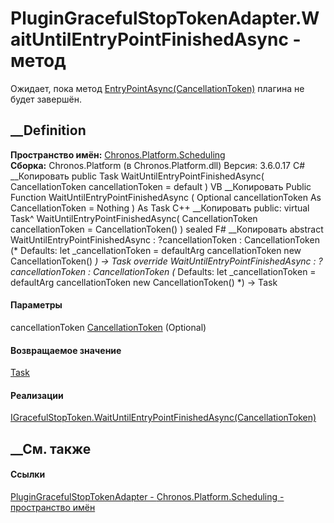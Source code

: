 # PluginGracefulStopTokenAdapter.WaitUntilEntryPointFinishedAsync - метод
Ожидает, пока метод
[EntryPointAsync(CancellationToken)](M_Chronos_Contracts_IPlugin_EntryPointAsync.htm)
плагина не будет завершён.
## __Definition
 **Пространство имён:**
[Chronos.Platform.Scheduling](N_Chronos_Platform_Scheduling.htm)  
 **Сборка:** Chronos.Platform (в Chronos.Platform.dll) Версия: 3.6.0.17
C# __Копировать
     public Task WaitUntilEntryPointFinishedAsync(
    	CancellationToken cancellationToken = default
    )
VB __Копировать
     Public Function WaitUntilEntryPointFinishedAsync ( 
    	Optional cancellationToken As CancellationToken = Nothing
    ) As Task
C++ __Копировать
     public:
    virtual Task^ WaitUntilEntryPointFinishedAsync(
    	CancellationToken cancellationToken = CancellationToken()
    ) sealed
F# __Копировать
     abstract WaitUntilEntryPointFinishedAsync : 
            ?cancellationToken : CancellationToken 
    (* Defaults:
            let _cancellationToken = defaultArg cancellationToken new CancellationToken()
    *)
    -> Task 
    override WaitUntilEntryPointFinishedAsync : 
            ?cancellationToken : CancellationToken 
    (* Defaults:
            let _cancellationToken = defaultArg cancellationToken new CancellationToken()
    *)
    -> Task 
#### Параметры
cancellationToken
[CancellationToken](https://learn.microsoft.com/dotnet/api/system.threading.cancellationtoken)
(Optional)
#### Возвращаемое значение
[Task](https://learn.microsoft.com/dotnet/api/system.threading.tasks.task)
#### Реализации
[IGracefulStopToken.WaitUntilEntryPointFinishedAsync(CancellationToken)](M_Chronos_Contracts_IGracefulStopToken_WaitUntilEntryPointFinishedAsync.htm)  
##  __См. также
#### Ссылки
[PluginGracefulStopTokenAdapter -
](T_Chronos_Platform_Scheduling_PluginGracefulStopTokenAdapter.htm)
[Chronos.Platform.Scheduling - пространство
имён](N_Chronos_Platform_Scheduling.htm)
